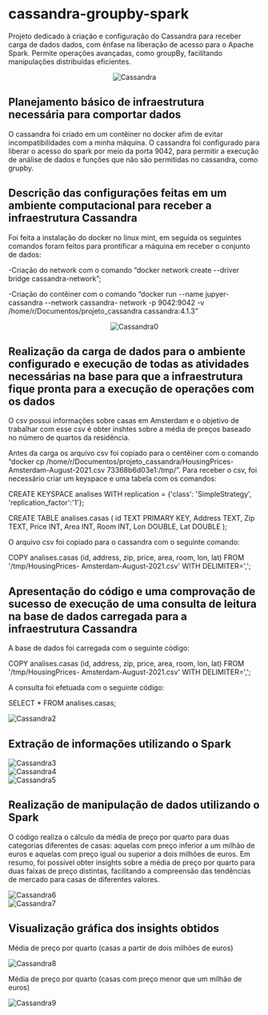 # cassandra-groupby-spark
Projeto dedicado à criação e configuração do Cassandra para receber carga de dados dados, com ênfase na liberação de acesso para o Apache Spark. Permite operações avançadas, como groupBy, facilitando manipulações distribuídas eficientes.

<p align="center">
    <img src="https://i.imgur.com/pBYiaGd.jpg" alt="Cassandra">
</p>      

## Planejamento básico de infraestrutura necessária para comportar dados
O cassandra foi criado em um contêiner no docker afim de evitar incompatibilidades com a minha
máquina. O cassandra foi configurado para liberar o acesso do spark por meio da porta 9042, para
permitir a execução de análise de dados e funções que não são permitidas no cassandra, como
grupby.

## Descrição das configurações feitas em um ambiente computacional para receber a infraestrutura Cassandra
Foi feita a instalação do docker no linux mint, em seguida os seguintes comandos foram feitos para
prontificar a máquina em receber o conjunto de dados:

-Criação do network com o comando “docker network create --driver bridge cassandra-network”;

-Criação do contêiner com o comando “docker run --name jupyer-cassandra --network cassandra-
network -p 9042:9042 -v /home/r/Documentos/projeto_cassandra cassandra:4.1.3”

<p align="center">
    <img src="https://i.imgur.com/0qy03hI.png" alt="Cassandra0">
</p>        

## Realização da carga de dados para o ambiente configurado e execução de todas as atividades necessárias na base para que a infraestrutura fique pronta para a execução de operações com os dados

O csv possui informações sobre casas em Amsterdam e o objetivo de trabalhar com esse csv é obter inshtes sobre a média de preços baseado no número de quartos da residência.

Antes da carga os arquivo csv foi copiado para o centêiner com o comando “docker cp
/home/r/Documentos/projeto_cassandra/HousingPrices-Amsterdam-August-2021.csv
73368b6d03e1:/tmp/”. Para receber o csv, foi necessário criar um keyspace e uma tabela com os
comandos:

CREATE KEYSPACE analises WITH replication = {'class': 'SimpleStrategy',
'replication_factor':'1'};

CREATE TABLE analises.casas (
id TEXT PRIMARY KEY,
Address TEXT,
Zip TEXT,
Price INT,
Area INT,
Room INT,
Lon DOUBLE,
Lat DOUBLE
);

O arquivo csv foi copiado para o cassandra com o seguinte comando:

COPY analises.casas (id, address, zip, price, area, room, lon, lat) FROM '/tmp/HousingPrices-
Amsterdam-August-2021.csv' WITH DELIMITER=',';

## Apresentação do código e uma comprovação de sucesso de execução de uma consulta de leitura na base de dados carregada para a infraestrutura Cassandra

A base de dados foi carregada com o seguinte código:

COPY analises.casas (id, address, zip, price, area, room, lon, lat) FROM '/tmp/HousingPrices-
Amsterdam-August-2021.csv' WITH DELIMITER=',';

A consulta foi efetuada com o seguinte código:

SELECT * FROM analises.casas;

![Cassandra2](https://i.imgur.com/Dlnqfv5.png)     

## Extração de informações utilizando o Spark

![Cassandra3](https://i.imgur.com/VJBRTwI.png)  
![Cassandra4](https://i.imgur.com/Gb7P0HJ.png)  
![Cassandra5](https://i.imgur.com/1siGDHp.png)        

## Realização de manipulação de dados utilizando o Spark

O código realiza o cálculo da média de preço por quarto para duas categorias diferentes de casas: aquelas com preço inferior a um milhão de euros e aquelas com preço igual ou superior a dois milhões de euros. Em resumo, foi possível obter insights sobre a média de preço por quarto para duas faixas de preço distintas, facilitando a compreensão das tendências de mercado para casas de diferentes valores.

![Cassandra6](https://i.imgur.com/QrcKY0z.png)   
![Cassandra7](https://i.imgur.com/kXOEvSo.png)   

## Visualização gráfica dos insights obtidos

Média de preço por quarto (casas a partir de dois milhões de euros)

![Cassandra8](https://i.imgur.com/1gNVC2o.png)        

Média de preço por quarto (casas com preço menor que um milhão de euros)

![Cassandra9](https://i.imgur.com/Udi6pmA.png)  
